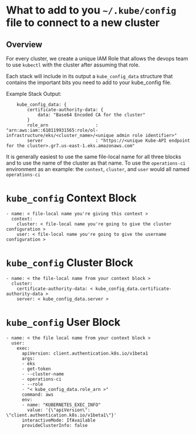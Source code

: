 # What to add to you `~/.kube/config` file to connect to a new cluster

## Overview
For every cluster, we create a unique IAM Role that allows the devops team to use `kubectl` with the cluster after assuming that role.

Each stack will include in its output a `kube_config_data` structure that contains the important bits you need to add to your kube_config file.

Example Stack Output:
```
    kube_config_data: {
        certificate-authority-data: {
            data: "Base64 Encoded CA for the cluster"
        }
        role_arn                  : "arn:aws:iam::610119931565:role/ol-infrastructure/eks/<cluster_name>/<unique admin role identifier>"
        server                    : "https://<unique Kube-API endpoint for the cluster>.gr7.us-east-1.eks.amazonaws.com"
```
It is generally easiest to use the same file-local name for all three blocks and to use the name of the cluster as that name. To use the `operations-ci` environment as an example: the `context`, `cluster`, and `user` would all named `operations-ci`

# `kube_config` Context Block
```
- name: < file-local name you're giving this context >
  context:
    cluster: < file-local name you're going to give the cluster configuration >
    user: < file-local name you're going to give the username configuration >
```
# `kube_config` Cluster Block

```
- name: < the file-local name from your context block >
  cluster:
    certificate-authority-data: < kube_config_data.certificate-authority-data >
    server: < kube_config_data.server >
```

# `kube_config` User Block
```
- name: < the file local name from your context block >
  user:
    exec:
      apiVersion: client.authentication.k8s.io/v1beta1
      args:
      - eks
      - get-token
      - --cluster-name
      - operations-ci
      - --role
      - "< kube_config_data.role_arn >"
      command: aws
      env:
      - name: "KUBERNETES_EXEC_INFO"
        value: '{\"apiVersion\": \"client.authentication.k8s.io/v1beta1\"}'
      interactiveMode: IfAvailable
      provideClusterInfo: false
```
